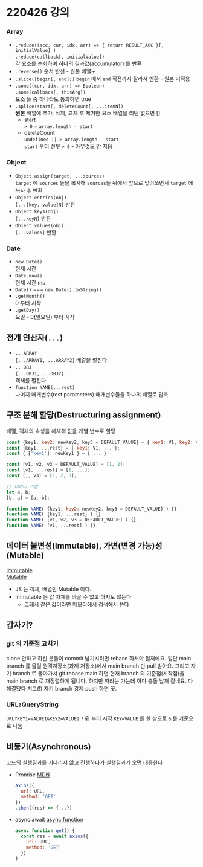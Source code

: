 # 220426 강의

### Array
- `.reduce((acc, cur, idx, arr) => { return RESULT_ACC }[, initialValue] )`  
  `.reduce(callback[, initialValue])`  
  각 요소를 순회하며 하나의 결과값(accumulator) 를 반환
- `.reverse()`
  순서 반전 - 원본 배열도
- `.slice([begin[, end]])`
  `begin` 에서 `end` 직전까지 잘라서 반환 - 원본 미적용
- `.some((cur, idx, arr) => Boolean)`  
  `.some(callback[, thisArg])`  
  요소 들 중 하나라도 통과하면 true
- `.splice(start[, deleteCount[, ...itemN])`  
  **원본** 배열에 추가, 삭제, 교체 후 제거한 요소 배열을 리턴 없으면 []  
  - start  
    `> 0` = `array.length - start`  
  - deleteCount  
    `undefined || > array.length - start`  
    `start` 부터 전부
    `> 0` - 아무것도 안 지움

### Object
- `Object.assign(target, ...sources)`  
  `target` 에 `sources` 들을 복사해 `sources`들 뒤에서 앞으로 덮어쓰면서 `target` 에 복사 후 반환
- `Object.entries(obj)`  
  `[...[key, value]N]` 반환
- `Object.keys(obj)`  
  `[...keyN]` 반환
- `Object.values(obj)`  
  `[...valueN]` 반환

### Date
- `new Date()`  
  현재 시간
- `Date.now()`  
  현재 시간 ms
- `Date()` === `new Date().toString()`
- `.getMonth()`  
  0 부터 시작
- `.getDay()`  
  요일 - 0(일요일) 부터 시작

## 전개 연산자(`...`)
- `...ARRAY`  
  `[...ARRAY1, ...ARRAY2]`
  배열을 펼친다
- `...OBJ`  
  `{...OBJ1, ...OBJ2}`  
  객체를 펼친다
- `function NAME(...rest)`  
  나머지 매개변수(rest parameters)
  매개변수들을 하나의 배열로 압축

## 구조 분해 할당(Destructuring assignment)
배열, 객체의 속성을 해체해 값을 개별 변수로 할당
```js
const {key1, key2: newKey2, key3 = DEFAULT_VALUE} = { key1: V1, key2: V2 };
const {key1, ...rest} = { key1: V1, ... };
const { ['key1']: newKey1 } = { ... }

const [v1, v2, v3 = DEFAULT_VALUE] = [1, 2];
const [v1, ...rest] = [1, ...];
const [,, v3] = [1, 2, 3];

// 데이터 스왑
let a, b;
[b, a] = [a, b];

function NAME( {key1, key2: newKey2, key3 = DEFAULT_VALUE} ) {}
function NAME( {key1, ...rest} ) {}
function NAME( [v1, v2, v3 = DEFAULT_VALUE] ) {}
function NAME( [v1, ...rest] ) {}
```

## 데이터 불변성(Immutable), 가변(변경 가능)성(Mutable)
[Immutable](https://developer.mozilla.org/ko/docs/Glossary/Immutable)  
[Mutable](https://developer.mozilla.org/ko/docs/Glossary/Mutable)

- JS 는 객체, 배열만 Mutable 이다.
- Immutable 은 값 자체를 바꿀 수 없고 하지도 않는다
  - 그래서 같은 값이라면 메모리에서 검색해서 쓴다

## 갑자기?

### git 의 기준점 고치기
clone 안하고 하신 분들이 commit 남기시려면 rebase 하셔야 될꺼에요.
일단 main branch 를 올릴 원격저장소(과제 저장소)에서 main branch 만 pull 받아요.
그리고 자기 branch 로 돌아가서 git rebase main 하면 현재 branch 의 기준점(시작점)을 main branch 로 재정렬하게 됩니다. 하지만 따라는 가는데 아마 충돌 날꺼 같네요.
다 해결됐다 치고(!) 자기 branch 강제 push 하면 끗.

### URL`?`QueryString
`URL?KEY1=VALUE1&KEY2=VALUE2`
`?` 뒤 부터 시작
`KEY=VALUE` 를 한 쌍으로 `&` 를 기준으로 나눔

## 비동기(Asynchronous)
코드의 실행결과를 기다리지 않고 진행하다가 실행결과가 오면 대응한다

- Promise [MDN](https://developer.mozilla.org/ko/docs/Web/JavaScript/Reference/Global_Objects/Promise)
  ```js
  axios({
    url: URL,
    method: 'GET'
  })
  .then((res) => {...})
  ```
- async await [async function](https://developer.mozilla.org/ko/docs/Web/JavaScript/Reference/Statements/async_function)
  ```js
  async function get() {
    const res = await axios({
      url: URL,
      method: 'GET'
    })
  }
  ```